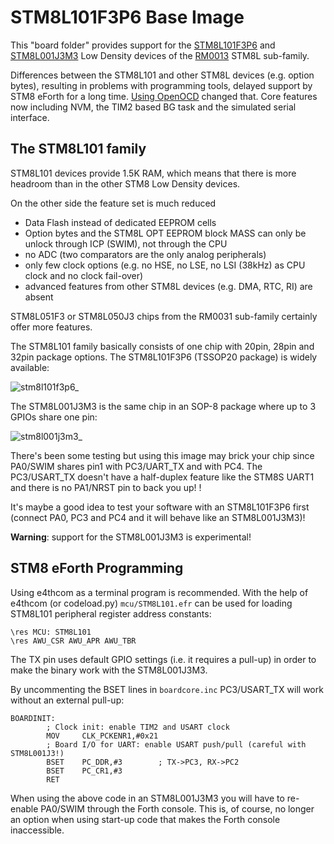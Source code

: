 # STM8L101F3P6 Base Image

This "board folder" provides support for the [STM8L101F3P6](https://www.st.com/resource/en/datasheet/stm8l101f1.pdf) and [STM8L001J3M3](https://www.st.com/resource/en/datasheet/stm8l001j3.pdf) Low Density devices of the [RM0013](https://www.st.com/content/ccc/resource/technical/document/reference_manual/73/41/6f/b1/fd/45/4e/18/CD00184503.pdf/files/CD00184503.pdf/jcr:content/translations/en.CD00184503.pdf) STM8L sub-family.

Differences between the STM8L101 and other STM8L devices (e.g. option bytes), resulting in problems with programming tools, delayed support by STM8 eForth for a long time. [Using OpenOCD](https://hackaday.io/project/16097-eforth-for-cheap-stm8s-gadgets/log/184032-openocd-config-files-for-stm8l-low-density-devices) changed that. Core features now including NVM, the TIM2 based BG task and the simulated serial interface.

## The STM8L101 family

STM8L101 devices provide 1.5K RAM, which means that there is more headroom than in the other STM8 Low Density devices.

On the other side the feature set is much reduced

* Data Flash instead of dedicated EEPROM cells
* Option bytes and the STM8L OPT EEPROM block MASS can only be unlock through ICP (SWIM), not through the CPU
* no ADC (two comparators are the only analog peripherals)
* only few clock options (e.g. no HSE, no LSE, no LSI (38kHz) as CPU clock and no clock fail-over)
* advanced features from other STM8L devices (e.g. DMA, RTC, RI) are absent

STM8L051F3 or STM8L050J3 chips from the RM0031 sub-family certainly offer more features.

The STM8L101 family basically consists of one chip with 20pin, 28pin and 32pin package options. The STM8L101F3P6 (TSSOP20 package) is widely available:

![stm8l101f3p6_](https://user-images.githubusercontent.com/5466977/93720666-d7a20680-fb8a-11ea-88c0-6cb7e09e1f20.png)


The STM8L001J3M3 is the same chip in an SOP-8 package where up to 3 GPIOs share one pin:

![stm8l001j3m3_](https://user-images.githubusercontent.com/5466977/95388369-79975200-08f2-11eb-9638-21cc8b1a247d.png)


There's been some testing but using this image may brick your chip since PA0/SWIM shares pin1 with PC3/UART_TX and with PC4. The PC3/USART_TX doesn't have a half-duplex feature like the STM8S UART1 and there is no PA1/NRST pin to back you up!
!

It's maybe a good idea to test your software with an STM8L101F3P6 first (connect PA0, PC3 and PC4 and it will behave like an STM8L001J3M3)!

**Warning**: support for the STM8L001J3M3 is experimental!

## STM8 eForth Programming

Using e4thcom as a terminal program is recommended. With the help of e4thcom (or codeload.py) `mcu/STM8L101.efr` can be used for loading STM8L101 peripheral register address constants:

```Forth
\res MCU: STM8L101
\res AWU_CSR AWU_APR AWU_TBR
```

The TX pin uses default GPIO settings (i.e. it requires a pull-up) in order to make the binary work with the STM8L001J3M3.

By uncommenting the BSET lines in `boardcore.inc` PC3/USART_TX will work without an external pull-up:

```
BOARDINIT:
        ; Clock init: enable TIM2 and USART clock
        MOV     CLK_PCKENR1,#0x21
        ; Board I/O for UART: enable USART push/pull (careful with STM8L001J3!)
        BSET    PC_DDR,#3        ; TX->PC3, RX->PC2
        BSET    PC_CR1,#3
        RET
```

When using the above code in an STM8L001J3M3 you will have to re-enable PA0/SWIM through the Forth console. This is, of course, no longer an option when using start-up code that makes the Forth console inaccessible.
